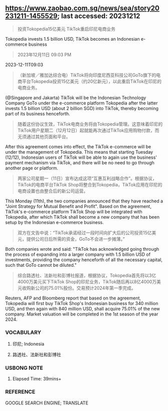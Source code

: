 ## https://www.zaobao.com.sg/news/sea/story20231211-1455529; last accessed: 20231212

> 投资Tokopedia15亿美元 TikTok重启印尼电商业务

Tokopedia invests 1.5 billion USD, TikTok becomes an Indonesian e-commerce business

> 2023年12月11日 09:03 PM

2023-12-11T09:03

> （新加坡／雅加达综合电）TikTok将向印度尼西亚科技公司GoTo旗下的电商平台Tokopedia投资15亿美元（约20亿新元），以此重启TikTok在印尼的电商业务。

(@Singapore and Jakarta) TikTok will be the Indonesian Technology Company GoTo under the e-commerce platform Tokopedia after the latter invests 1.5 billion USD (about 2 billion SGD) into TikTok, thereby becoming part of its business henceforth. 

> 随着这份协议生效，TikTok电商业务将由Tokopedia管理。这意味着印尼的TikTok用户星期二（12月12日）起就能再次通过TikTok应用购物付款，而无须通过其他页面和平台。

After this agreement comes into effect, the TikTok e-commerce will be under the management of Tokopedia. This means that starting Tuesday (12/12), Indonesian users of TikTok will be able to again use the business' payment mechanism via TikTok, and there will be no need to go through another page or platform.

> 两家公司星期一（11日）宣布达成这项“互惠互利战略合作”。根据协议，TikTok的电商平台TikTok Shop将整合到Tokopedia，TikTok应用在印尼的电商设置也由整合后的新公司运营。

This Monday (11th), the two companies announced that they have reached a "Joint Strategy for Mutual Benefit and Profit". Based on the agreement, TikTok's e-commerce platform TikTok Shop will be integrated with Tokopedia, after which TikTok shall become a new company that has been setup by the Indonesian e-commerce business.

> 双方在文告中说：“TikTok承诺经过一段时间向扩大后的公司投资15亿美元，提供公司日后所需的资金，GoTo不会进一步摊薄。”

Both companies wrote and said: "TikTok has acknowledged going through the process of expanding into a larger company with 1.5 billion USD of investments, providing the company henceforth of all the necessary capital, such that GoTo cannot be diluted."

> 综合路透社、法新社和彭博社报道，根据协议，Tokopedia首先将以3亿4000万美元买下TikTok Shop的印尼业务，TikTok随后再以8亿4000万美元收购新公司的75.01%股份。交易预计2024年第一季完成。

Reuters, AFP and Bloomberg report that based on the agreement, Tokopedia will first buy TikTok Shop's Indonesian business for 340 million USD, and then again with 840 million USD, shall acquire 75.01% of the new company. Market valuation will be completed in the 1st season of the year 2024.

### VOCABULARY

1) 印尼; Indonesia

2) 路透社、法新社和彭博社

### USBONG NOTE

1) Elapsed Time: 39mins+

### REFERENCE

GOOGLE SEARCH ENGINE; TRANSLATE